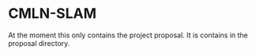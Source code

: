 # CMLN-SLAM

At the moment this only contains the project proposal. It is contains in the proposal directory.
